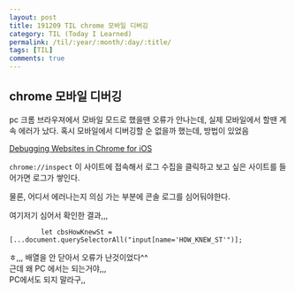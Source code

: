 ```yaml
---
layout: post
title: 191209 TIL chrome 모바일 디버깅
category: TIL (Today I Learned)
permalink: /til/:year/:month/:day/:title/
tags: [TIL]
comments: true
---
```


## chrome 모바일 디버깅

pc 크롬 브라우져에서 모바일 모드로 했을땐 오류가 안나는데, 실제 모바일에서 할땐 계속 에러가 났다. 
혹시 모바일에서 디버깅할 순 없을까 했는데, 방법이 있었음 

[Debugging Websites in Chrome for iOS](https://blog.chromium.org/2019/03/debugging-websites-in-chrome-for-ios.html) 

`chrome://inspect` 이 사이트에 접속해서 로그 수집을 클릭하고 보고 싶은 사이트를 들어가면 로그가 쌓인다. 

물론, 어디서 에러나는지 의심 가는 부분에 콘솔 로그를 심어둬야한다. 

여기저기 심어서 확인한 결과,,, 

`        let cbsHowKnewSt = [...document.querySelectorAll("input[name='HOW_KNEW_ST'")];`

ㅎ,,, 배열을 안 닫아서 오류가 난것이었다^^   
근데 왜 PC 에서는 되는거야,,,  
PC에서도 되지 말라구,, 